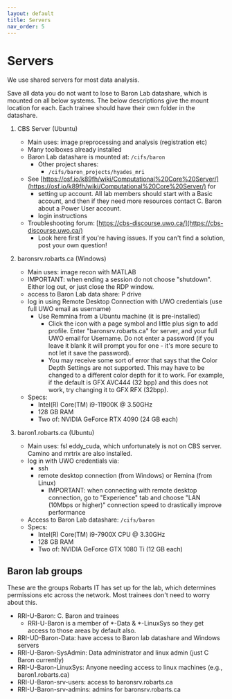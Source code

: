 ```yaml
---
layout: default
title: Servers
nav_order: 5
---
```

# Servers

We use shared servers for most data analysis. 

Save all data you do not want to lose to Baron Lab datashare, which is mounted on all below systems. The below descriptions give the mount location for each. Each trainee should have their own folder in the datashare.

1. CBS Server (Ubuntu)

    - Main uses: image preprocessing and analysis (registration etc)
    - Many toolboxes already installed 
    - Baron Lab datashare is mounted at: `/cifs/baron`
      - Other project shares:
        - `/cifs/baron_projects/hyades_mri`
    - See [https://osf.io/k89fh/wiki/Computational%20Core%20Server/](https://osf.io/k89fh/wiki/Computational%20Core%20Server/) for
        - setting up account. All lab members should start with a Basic account, and then if they need more resources contact C. Baron about a Power User account.
        - login instructions
    - Troubleshooting forum: [https://cbs-discourse.uwo.ca/](https://cbs-discourse.uwo.ca/)  
        - Look here first if you're having issues. If you can't find a solution, post your own question! 

2. baronsrv.robarts.ca (Windows)
    - Main uses: image recon with MATLAB
    - IMPORTANT: when ending a session do not choose "shutdown". Either log out, or just close the RDP window. 
    - access to Baron Lab data share: P drive
    - log in using Remote Desktop Connection with UWO credentials (use full UWO email as username)
        - Use Remmina from a Ubuntu machine (it is pre-installed)  
            - Click the icon with a page symbol and little plus sign to add profile. Enter "baronsrv.robarts.ca" for server, and your full UWO email for Username. Do not enter a password (if you leave it blank it will prompt you for one - it's more secure to not let it save the password). 
            - You may receive some sort of error that says that the Color Depth Settings are not supported. This may have to be changed to a different color depth for it to work. For example, if the default is GFX AVC444 (32 bpp) and this does not work, try changing it to GFX RFX (32bpp).   
    - Specs:   
        - Intel(R) Core(TM) i9-11900K @ 3.50GHz  
        - 128 GB RAM 
        - Two of: NVIDIA GeForce RTX 4090 (24 GB each) 

3. baron1.robarts.ca (Ubuntu)  
    - Main uses: fsl eddy_cuda, which unfortunately is not on CBS server. Camino and mrtrix are also installed.
    - log in with UWO credentials via:
      - ssh
      - remote desktop connection (from Windows) or Remina (from Linux)
        - IMPORTANT: when connecting with remote desktop connection, go to "Experience" tab and choose "LAN (10Mbps or higher)" connection speed to drastically improve performance
    - Access to Baron Lab datashare: `/cifs/baron`
    - Specs: 
        - Intel(R) Core(TM) i9-7900X CPU @ 3.30GHz 
        - 128 GB RAM 
        - Two of: NVIDIA GeForce GTX 1080 Ti (12 GB each) 

## Baron lab groups 

These are the groups Robarts IT has set up for the lab, which determines permissions etc across the network. Most trainees don't need to worry about this. 

- RRI-U-Baron: C. Baron and trainees  
    - RRI-U-Baron is a member of *-Data & *-LinuxSys so they get access to those areas by default also. 
- RRI-UD-Baron-Data: have access to Baron lab datashare and Windows servers 
- RRI-U-Baron-SysAdmin: Data administrator and linux admin (just C Baron currently) 
- RRI-U-Baron-LinuxSys: Anyone needing access to linux machines (e.g., baron1.robarts.ca)
- RRI-U-Baron-srv-users: access to baronsrv.robarts.ca
- RRI-U-Baron-srv-admins: admins for baronsrv.robarts.ca
